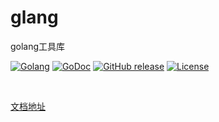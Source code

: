 # glang
golang工具库


[![Golang](https://img.shields.io/badge/golang-1.19-brightgreen.svg)](https://golang.google.cn)
[![GoDoc](https://img.shields.io/badge/doc-go.dev-informational.svg)](https://pkg.go.dev/github.com/gotoeasy/glang)
[![GitHub release](https://img.shields.io/github/release/gotoeasy/glang.svg)](https://github.com/gotoeasy/glang/releases/latest)
[![License](https://img.shields.io/github/license/gotoeasy/glang)](https://github.com/gotoeasy/glang/blob/master/LICENSE)


<br>

[文档地址](https://pkg.go.dev/github.com/gotoeasy/glang/cmn)
